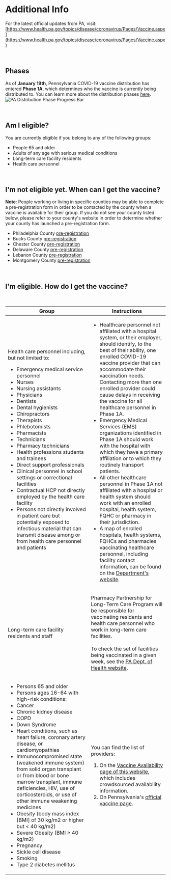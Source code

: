 # Additional Info

For the latest official updates from PA, visit: [https://www.health.pa.gov/topics/disease/coronavirus/Pages/Vaccine.aspx](https://www.health.pa.gov/topics/disease/coronavirus/Pages/Vaccine.aspx)

<br />

## Phases

As of **January 19th**, Pennsylvania COVID-19 vaccine distribution has entered **Phase 1A**, which determines who the vaccine is currently being distributed to. You can learn more about the distribution phases [here](https://www.health.pa.gov/topics/disease/coronavirus/Vaccine/Pages/Vaccine.aspx#distribution).
![PA Distribution Phase Progress Bar](https://www.health.pa.gov/topics/disease/coronavirus/Vaccine/PublishingImages/phases%20progress%20bar.png)

<br />

## Am I eligible?

You are currently eligible if you belong to any of the following groups:

- People 65 and older
- Adults of any age with serious medical conditions
- Long-term care facility residents
- Health care personnel

<br />

## I'm not eligible yet. When can I get the vaccine?

**Note**: People working or living in specific counties may be able to complete a pre-registration form in order to be contacted by the county when a vaccine is available for their group. If you do not see your county listed below, please refer to your county's website in order to determine whether your county has launched a pre-registration form.

- Philadelphia County [pre-registration](https://phillyfightingcovid.com/vaccine)
- Bucks County [pre-registration](https://buckscovid.powerappsportals.us/Vaccine-Registration/)
- Chester County [pre-registration](https://docs.google.com/forms/d/e/1FAIpQLSdl8K8S2Mkpe1aGyDOeq8y51mZTNJb0dmkosypQu3p10xQVzw/viewform)
- Delaware County [pre-registration](https://docs.google.com/forms/d/e/1FAIpQLSdl8K8S2Mkpe1aGyDOeq8y51mZTNJb0dmkosypQu3p10xQVzw/viewform)
- Lebanon County [pre-registration](https://www.lcdes.org/vaccinate/)
- Montgomery County [pre-registration](https://www.montcopa.org/3660/COVID-19-Vaccine)

<br />

## I'm eligible. How do I get the vaccine?

<br />
<table class="table table-striped">
  <thead class="thead-dark"><tr><th>Group</th><th>Instructions</th></tr></thead>
  <tbody>
    <tr>
      <td id="eligible-1">
        Health care personnel including, but not limited to:
        <ul>
            <li>Emergency medical service personnel</li>
            <li>Nurses</li>
            <li>Nursing assistants</li>
            <li>Physicians</li>
            <li>Dentists</li>
            <li>Dental hygienists</li>
            <li>Chiropractors</li>
            <li>Therapists</li>
            <li>Phlebotomists</li>
            <li>Pharmacists</li>
            <li>Technicians</li>
            <li>Pharmacy technicians</li>
            <li>Health professions students and trainees</li>
            <li>Direct support professionals</li>
            <li>Clinical personnel in school settings or correctional facilities</li>
            <li>Contractual HCP not directly employed by the health care facility</li>
            <li>Persons not directly involved in patient care but potentially exposed to infectious material that can
              transmit disease among or from health care personnel and patients</li>
          </ul>
      </td>
      <td id="eligible-1-instruct">
        <ul>
          <li>Healthcare personnel not affiliated with a hospital system, or their employer, should identify, to the best
          of their ability, one enrolled COVID-19 vaccine provider that can accommodate their vaccination needs.
          Contacting more than one enrolled provider could cause delays in receiving the vaccine for all healthcare
          personnel in Phase 1A.</li>
          <li>Emergency Medical Services (EMS) organizations identified in Phase 1A should work with the hospital with which
          they have a primary affiliation or to which they routinely transport patients.</li>
          <li>All other healthcare personnel in Phase 1A not affiliated with a hospital or health system should work with an
          enrolled hospital, health system, FQHC or pharmacy in their jurisdiction.</li>
          <li>A map of enrolled hospitals, health systems, FQHCs and pharmacies vaccinating healthcare personnel, including
          facility contact information, can be found on the <a
            href="https://www.pa.gov/guides/get-vaccinated/#Step2FindaVaccineProvider" rel="noopener noreferrer"
            target="_blank">Department's website</a>.</li>
        </ul>
      </td>
    </tr>
    <tr id="hold-eligible-2" class="">
      <td id="eligible-2">
        <p>Long-term care facility residents and staff</p>
      </td>
      <td id="eligible-2-instruct">
        <p>Pharmacy Partnership for Long-Term Care Program will be responsible for vaccinating residents and health care
          personnel who work in long-term care facilities.<br>
          <br>
          To check the set of facilities being vaccinated in a given week, see the <a
            href="https://www.health.pa.gov/topics/disease/coronavirus/Pages/Vaccine.aspx" rel="noopener noreferrer"
            target="_blank">PA Dept. of Health website</a>.<br></p>
      </td>
    </tr>
    <tr id="hold-eligible-3">
      <td id="eligible-3">
        <ul>
          <li>Persons 65 and older</li>
          <li>Persons ages 16-64 with high-risk conditions:</li>
          <li>Cancer</li>
          <li>Chronic kidney disease</li>
          <li>COPD</li>
          <li>Down Syndrome</li>
          <li>Heart conditions, such as heart failure, coronary artery disease, or cardiomyopathies</li>
          <li>Immunocompromised state (weakened immune system) from solid organ transplant or from blood or bone marrow
            transplant, immune deficiencies, HIV, use of corticosteroids, or use of other immune weakening medicines
          </li>
          <li>Obesity (body mass index [BMI] of 30 kg/m2 or higher but &lt; 40 kg/m2)</li>
          <li>Severe Obesity (BMI ≥ 40 kg/m2)</li>
          <li>Pregnancy</li>
          <li>Sickle cell disease</li>
          <li>Smoking</li>
          <li>Type 2 diabetes mellitus</li>
        </ul>
      </td>
      <td id="eligible-3-instruct">
        <p>You can find the list of providers:</p>
        <ol>
          <li>On the <a href="https://vaccinatepa.org/">Vaccine Availability page of this website</a>, which includes crowdsourced availability information.</li>
          <li>On Pennsylvania's <a
              href="https://www.pa.gov/guides/get-vaccinated/#Step2FindaVaccineProvider"
              rel="noopener noreferrer" target="_blank">official vaccine page</a>.</li>
        </ol>
      </td>
    </tr>
    </tbody>
    </table>
